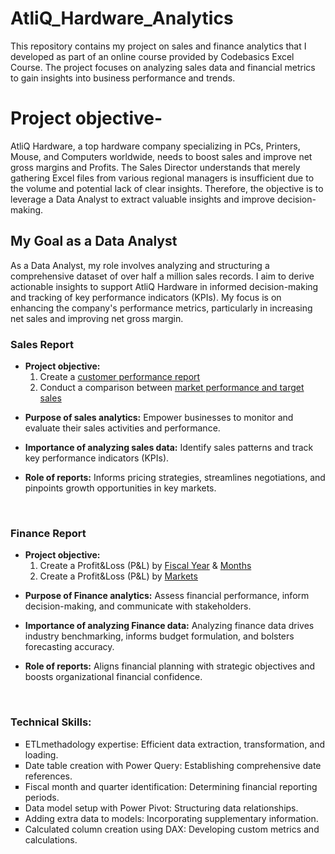 # AtliQ_Hardware_Analytics
This repository contains my project on sales and finance analytics that I developed as part of an online course provided by Codebasics Excel Course. The project focuses on analyzing sales data and financial metrics to gain insights into business performance and trends.
<br>
<h1>Project objective- </h1>
AtliQ Hardware, a top hardware company specializing in PCs, Printers, Mouse, and Computers worldwide, needs to boost sales and improve net gross margins and Profits.
The Sales Director understands that merely gathering Excel files from various regional managers is insufficient due to the volume and potential lack of clear insights. Therefore, the objective is to leverage a Data Analyst to extract valuable insights and improve decision-making.
<br>
<h2>My Goal as a Data Analyst </h2>
As a Data Analyst, my role involves analyzing and structuring a comprehensive dataset of over half a million sales records. I aim to derive actionable insights to support AtliQ Hardware in informed decision-making and tracking of key performance indicators (KPIs). My focus is on enhancing the company's performance metrics, particularly in increasing net sales and improving net gross margin.
<br>
<h3>Sales Report</h3>
<ul>
  <li>
   <strong> Project objective:</strong>
    <ol type ="1">
   <li>Create a <a href="https://github.com/Kashish0612/AtliQ_Hardware_Analytics/blob/main/Customer_Performance_Report.pdf">customer performance report</a></li>
  <li> Conduct a comparison between <a href="https://github.com/Kashish0612/AtliQ_Hardware_Analytics/blob/main/Market%20Performance%20Vs%20Target%20Report.pdf">market performance and target sales</a></li>
 </ol>
  </li>
</ul>
<ul>
  <li><strong> Purpose of sales analytics:</strong> 
    Empower businesses to monitor and evaluate their sales activities and performance.</li>
</ul>
<ul>
  <li>
    <strong>Importance of analyzing sales data:</strong>
    Identify sales patterns and track key performance indicators (KPIs).
 </li>
</ul>
<ul>
  <li>
    <strong>Role of reports:</strong>
    Informs pricing strategies, streamlines negotiations, and pinpoints growth opportunities in key markets.
  </li>
</ul>
<br>
<h3>Finance Report</h3>
<ul>
  <li>
   <strong> Project objective:</strong>
    <ol type ="1">
   <li>Create a Profit&Loss (P&L) by <a href="https://github.com/Kashish0612/AtliQ_Hardware_Analytics/blob/main/P%26L%20Statement%20by%20Fiscal%20Year.pdf">Fiscal Year</a> & 
     <a href="https://github.com/Kashish0612/AtliQ_Hardware_Analytics/blob/main/P%26L%20Statment%20by%20Months.pdf">Months</a></li>
  <li> Create a Profit&Loss (P&L) by <a href="https://github.com/Kashish0612/AtliQ_Hardware_Analytics/blob/main/P%26L%20Statment%20by%20Market.pdf">Markets</a></li>
 </ol>
  </li>
</ul>
<ul>
  <li><strong> Purpose of Finance analytics:</strong> 
    Assess financial performance, inform decision-making, and communicate with stakeholders.</li>
</ul>
<ul>
  <li>
    <strong>Importance of analyzing Finance data:</strong>
   Analyzing finance data drives industry benchmarking, informs budget formulation, and bolsters forecasting accuracy.
 </li>
</ul>
<ul>
  <li>
    <strong>Role of reports:</strong>
     Aligns financial planning with strategic objectives and boosts organizational financial confidence.
  </li>
</ul>
<br>
<h3>Technical Skills:</h3>
<ul type="square">
  <li>ETLmethadology expertise: Efficient data extraction, transformation, and loading.</li>
  <li>Date table creation with Power Query: Establishing comprehensive date references.</li>
  <li>Fiscal month and quarter identification: Determining financial reporting periods.</li>
  <li>Data model setup with Power Pivot: Structuring data relationships.</li>
  <li>Adding extra data to models: Incorporating supplementary information.</li>
  <li>Calculated column creation using DAX: Developing custom metrics and calculations.</li>
</ul>





